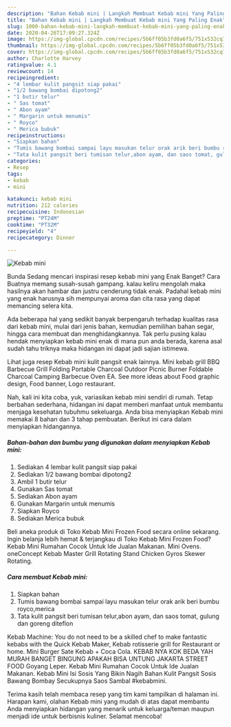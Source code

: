 ```yaml
---
description: "Bahan Kebab mini | Langkah Membuat Kebab mini Yang Paling Enak"
title: "Bahan Kebab mini | Langkah Membuat Kebab mini Yang Paling Enak"
slug: 1000-bahan-kebab-mini-langkah-membuat-kebab-mini-yang-paling-enak
date: 2020-04-26T17:09:27.324Z
image: https://img-global.cpcdn.com/recipes/5b6ff05b3fd0a6f5/751x532cq70/kebab-mini-foto-resep-utama.jpg
thumbnail: https://img-global.cpcdn.com/recipes/5b6ff05b3fd0a6f5/751x532cq70/kebab-mini-foto-resep-utama.jpg
cover: https://img-global.cpcdn.com/recipes/5b6ff05b3fd0a6f5/751x532cq70/kebab-mini-foto-resep-utama.jpg
author: Charlotte Harvey
ratingvalue: 4.1
reviewcount: 14
recipeingredient:
- "4 lembar kulit pangsit siap pakai"
- "1/2 bawang bombai dipotong2"
- "1 butir telur"
- " Sas tomat"
- " Abon ayam"
- " Margarin untuk menumis"
- " Royco"
- " Merica bubuk"
recipeinstructions:
- "Siapkan bahan"
- "Tumis bawang bombai sampai layu masukan telur orak arik beri bumbu royco,merica"
- "Tata kulit pangsit beri tumisan telur,abon ayam, dan saos tomat, gulung dan goreng diteflon"
categories:
- Resep
tags:
- kebab
- mini

katakunci: kebab mini 
nutrition: 212 calories
recipecuisine: Indonesian
preptime: "PT24M"
cooktime: "PT32M"
recipeyield: "4"
recipecategory: Dinner

---
```



![Kebab mini](https://img-global.cpcdn.com/recipes/5b6ff05b3fd0a6f5/751x532cq70/kebab-mini-foto-resep-utama.jpg)

Bunda Sedang mencari inspirasi resep kebab mini yang Enak Banget? Cara Buatnya memang susah-susah gampang. kalau keliru mengolah maka hasilnya akan hambar dan justru cenderung tidak enak. Padahal kebab mini yang enak harusnya sih mempunyai aroma dan cita rasa yang dapat memancing selera kita.

Ada beberapa hal yang sedikit banyak berpengaruh terhadap kualitas rasa dari kebab mini, mulai dari jenis bahan, kemudian pemilihan bahan segar, hingga cara membuat dan menghidangkannya. Tak perlu pusing kalau hendak menyiapkan kebab mini enak di mana pun anda berada, karena asal sudah tahu triknya maka hidangan ini dapat jadi sajian istimewa.

Lihat juga resep Kebab mini kulit pangsit enak lainnya. Mini kebab grill BBQ Barbecue Grill Folding Portable Charcoal Outdoor Picnic Burner Foldable Charcoal Camping Barbecue Oven EA. See more ideas about Food graphic design, Food banner, Logo restaurant.


Nah, kali ini kita coba, yuk, variasikan kebab mini sendiri di rumah. Tetap berbahan sederhana, hidangan ini dapat memberi manfaat untuk membantu menjaga kesehatan tubuhmu sekeluarga. Anda bisa menyiapkan Kebab mini memakai 8 bahan dan 3 tahap pembuatan. Berikut ini cara dalam menyiapkan hidangannya.

<!--inarticleads1-->

##### Bahan-bahan dan bumbu yang digunakan dalam menyiapkan Kebab mini:

1. Sediakan 4 lembar kulit pangsit siap pakai
1. Sediakan 1/2 bawang bombai dipotong2
1. Ambil 1 butir telur
1. Gunakan  Sas tomat
1. Sediakan  Abon ayam
1. Gunakan  Margarin untuk menumis
1. Siapkan  Royco
1. Sediakan  Merica bubuk


Beli aneka produk di Toko Kebab Mini Frozen Food secara online sekarang. Ingin belanja lebih hemat &amp; terjangkau di Toko Kebab Mini Frozen Food? Kebab Mini Rumahan Cocok Untuk Ide Jualan Makanan. Mini Ovens. oneConcept Kebab Master Grill Rotating Stand Chicken Gyros Skewer Rotating. 

<!--inarticleads2-->

##### Cara membuat Kebab mini:

1. Siapkan bahan
1. Tumis bawang bombai sampai layu masukan telur orak arik beri bumbu royco,merica
1. Tata kulit pangsit beri tumisan telur,abon ayam, dan saos tomat, gulung dan goreng diteflon


Kebab Machine: You do not need to be a skilled chef to make fantastic kebabs with the Quick Kebab Maker, Kebab rotisserie grill for Restaurant or home. Mini Burger Sate Kebab + Coca Cola. KEBAB NYA KOK BEDA YAH MURAH BANGET BINGUNG APAKAH BISA UNTUNG JAKARTA STREET FOOD Goyang Leper. Kebab Mini Rumahan Cocok Untuk Ide Jualan Makanan. Kebab Mini Isi Sosis Yang Bikin Nagih Bahan Kulit Pangsit Sosis Bawang Bombay Secukupnya Saos Sambal #kebabmini. 

Terima kasih telah membaca resep yang tim kami tampilkan di halaman ini. Harapan kami, olahan Kebab mini yang mudah di atas dapat membantu Anda menyiapkan hidangan yang menarik untuk keluarga/teman maupun menjadi ide untuk berbisnis kuliner. Selamat mencoba!
